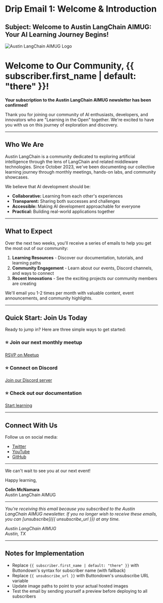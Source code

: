 # Drip Email 1: Welcome & Introduction

## Subject: Welcome to Austin LangChain AIMUG: Your AI Learning Journey Begins!

![Austin LangChain AIMUG Logo](https://aimug.org/static/email-assets/logo/austin-langchain-email.png)

# Welcome to Our Community, {{ subscriber.first_name | default: "there" }}!

**Your subscription to the Austin LangChain AIMUG newsletter has been confirmed!**

Thank you for joining our community of AI enthusiasts, developers, and innovators who are "Learning in the Open" together. We're excited to have you with us on this journey of exploration and discovery.

---

## Who We Are

Austin LangChain is a community dedicated to exploring artificial intelligence through the lens of LangChain and related middleware technologies. Since October 2023, we've been documenting our collective learning journey through monthly meetings, hands-on labs, and community showcases.

We believe that AI development should be:
- **Collaborative:** Learning from each other's experiences
- **Transparent:** Sharing both successes and challenges
- **Accessible:** Making AI development approachable for everyone
- **Practical:** Building real-world applications together

---

## What to Expect

Over the next two weeks, you'll receive a series of emails to help you get the most out of our community:

1. **Learning Resources** - Discover our documentation, tutorials, and learning paths
2. **Community Engagement** - Learn about our events, Discord channels, and ways to connect
3. **Recent Innovations** - See the exciting projects our community members are creating

We'll email you 1-2 times per month with valuable content, event announcements, and community highlights.

---

## Quick Start: Join Us Today

Ready to jump in? Here are three simple ways to get started:

### ⭐ Join our next monthly meetup
[RSVP on Meetup](https://www.meetup.com/austin-langchain-ai-group/events/)

### ⭐ Connect on Discord
[Join our Discord server](https://discord.gg/JzWgadPFQd)

### ⭐ Check out our documentation
[Start learning](https://aimug.org/docs/Austin-LangChain-AIMUG-Introduction)

---

## Connect With Us

Follow us on social media:
- [Twitter](https://twitter.com/AustinLangChain)
- [YouTube](https://www.youtube.com/channel/UC03IXA4KU6hOQ_3YPTbS0ig)
- [GitHub](https://github.com/aimug-org)

---

We can't wait to see you at our next event!

Happy learning,

**Colin McNamara**  
Austin LangChain AIMUG

---

*You're receiving this email because you subscribed to the Austin LangChain AIMUG newsletter. If you no longer wish to receive these emails, you can [unsubscribe]({{ unsubscribe_url }}) at any time.*

*Austin LangChain AIMUG  
Austin, TX*

---

## Notes for Implementation

- Replace `{{ subscriber.first_name | default: "there" }}` with Buttondown's syntax for subscriber name (with fallback)
- Replace `{{ unsubscribe_url }}` with Buttondown's unsubscribe URL variable
- Update image paths to point to your actual hosted images
- Test the email by sending yourself a preview before deploying to all subscribers

